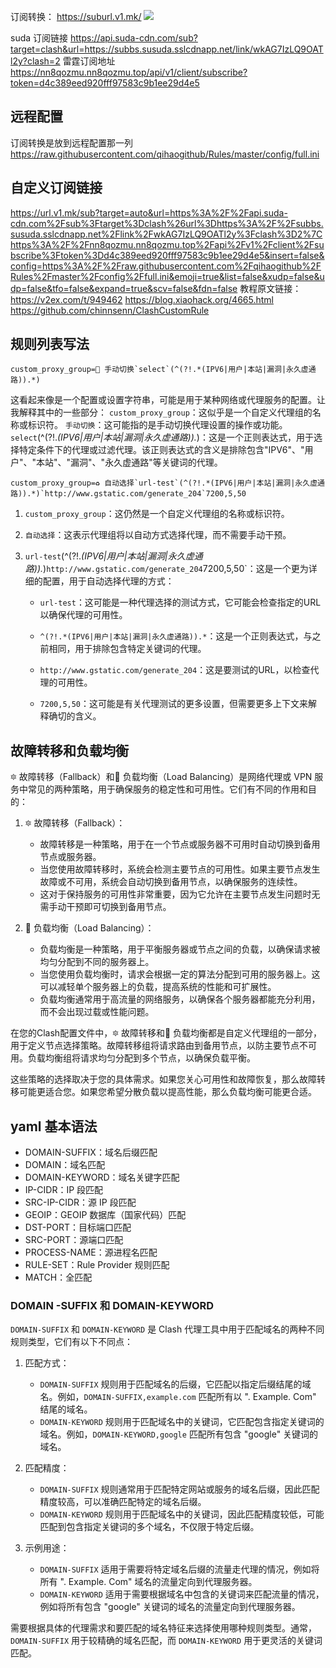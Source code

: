 订阅转换：
https://suburl.v1.mk/
![](https://qhdtc.oss-cn-chengdu.aliyuncs.com/obsidian/20230912111029.png)

suda 订阅链接
https://api.suda-cdn.com/sub?target=clash&url=https://subbs.susuda.sslcdnapp.net/link/wkAG7IzLQ9OATl2y?clash=2
雷霆订阅地址
https://nn8qozmu.nn8qozmu.top/api/v1/client/subscribe?token=d4c389eed920fff97583c9b1ee29d4e5

## 远程配置
订阅转换是放到远程配置那一列
https://raw.githubusercontent.com/qihaogithub/Rules/master/config/full.ini
## 自定义订阅链接
https://url.v1.mk/sub?target=auto&url=https%3A%2F%2Fapi.suda-cdn.com%2Fsub%3Ftarget%3Dclash%26url%3Dhttps%3A%2F%2Fsubbs.susuda.sslcdnapp.net%2Flink%2FwkAG7IzLQ9OATl2y%3Fclash%3D2%7Chttps%3A%2F%2Fnn8qozmu.nn8qozmu.top%2Fapi%2Fv1%2Fclient%2Fsubscribe%3Ftoken%3Dd4c389eed920fff97583c9b1ee29d4e5&insert=false&config=https%3A%2F%2Fraw.githubusercontent.com%2Fqihaogithub%2FRules%2Fmaster%2Fconfig%2Ffull.ini&emoji=true&list=false&xudp=false&udp=false&tfo=false&expand=true&scv=false&fdn=false
教程原文链接：
https://v2ex.com/t/949462
https://blog.xiaohack.org/4665.html
https://github.com/chinnsenn/ClashCustomRule

## 规则列表写法

```
custom_proxy_group=🚀 手动切换`select`(^(?!.*(IPV6|用户|本站|漏洞|永久虚通路)).*)
```

这看起来像是一个配置或设置字符串，可能是用于某种网络或代理服务的配置。让我解释其中的一些部分：
`custom_proxy_group`：这似乎是一个自定义代理组的名称或标识符。
`手动切换`：这可能指的是手动切换代理设置的操作或功能。
`select`(^(?!._(IPV6|用户|本站|漏洞|永久虚通路))._)：这是一个正则表达式，用于选择特定条件下的代理或过滤代理。该正则表达式的含义是排除包含"IPV6"、"用户"、"本站"、"漏洞"、"永久虚通路"等关键词的代理。

```
custom_proxy_group=♻️ 自动选择`url-test`(^(?!.*(IPV6|用户|本站|漏洞|永久虚通路)).*)`http://www.gstatic.com/generate_204`7200,5,50
```

1. `custom_proxy_group`：这仍然是一个自定义代理组的名称或标识符。
    
3. `自动选择`：这表示代理组将以自动方式选择代理，而不需要手动干预。
    
4. `url-test`(^(?!._(IPV6|用户|本站|漏洞|永久虚通路))._)`http://www.gstatic.com/generate_204`7200,5,50`：这是一个更为详细的配置，用于自动选择代理的方式：
    
    - `url-test`：这可能是一种代理选择的测试方式，它可能会检查指定的URL以确保代理的可用性。
        
    - `^(?!.*(IPV6|用户|本站|漏洞|永久虚通路)).*`：这是一个正则表达式，与之前相同，用于排除包含特定关键词的代理。
        
    - `http://www.gstatic.com/generate_204`：这是要测试的URL，以检查代理的可用性。
        
    - `7200,5,50`：这可能是有关代理测试的更多设置，但需要更多上下文来解释确切的含义。

##  故障转移和负载均衡

🔯 故障转移（Fallback）和🔮 负载均衡（Load Balancing）是网络代理或 VPN 服务中常见的两种策略，用于确保服务的稳定性和可用性。它们有不同的作用和目的：

1. 🔯 故障转移（Fallback）：
    
    - 故障转移是一种策略，用于在一个节点或服务器不可用时自动切换到备用节点或服务器。
    - 当您使用故障转移时，系统会检测主要节点的可用性。如果主要节点发生故障或不可用，系统会自动切换到备用节点，以确保服务的连续性。
    - 这对于保持服务的可用性非常重要，因为它允许在主要节点发生问题时无需手动干预即可切换到备用节点。
2. 🔮 负载均衡（Load Balancing）：
    
    - 负载均衡是一种策略，用于平衡服务器或节点之间的负载，以确保请求被均匀分配到不同的服务器上。
    - 当您使用负载均衡时，请求会根据一定的算法分配到可用的服务器上。这可以减轻单个服务器上的负载，提高系统的性能和可扩展性。
    - 负载均衡通常用于高流量的网络服务，以确保各个服务器都能充分利用，而不会出现过载或性能问题。

在您的Clash配置文件中，🔯 故障转移和🔮 负载均衡都是自定义代理组的一部分，用于定义节点选择策略。故障转移组将请求路由到备用节点，以防主要节点不可用。负载均衡组将请求均匀分配到多个节点，以确保负载平衡。

这些策略的选择取决于您的具体需求。如果您关心可用性和故障恢复，那么故障转移可能更适合您。如果您希望分散负载以提高性能，那么负载均衡可能更合适。

## yaml 基本语法
- DOMAIN-SUFFIX：域名后缀匹配
- DOMAIN：域名匹配
- DOMAIN-KEYWORD：域名关键字匹配
- IP-CIDR：IP 段匹配
- SRC-IP-CIDR：源 IP 段匹配
- GEOIP：GEOIP 数据库（国家代码）匹配
- DST-PORT：目标端口匹配
- SRC-PORT：源端口匹配
- PROCESS-NAME：源进程名匹配
- RULE-SET：Rule Provider 规则匹配
- MATCH：全匹配
### DOMAIN -SUFFIX 和 DOMAIN-KEYWORD
`DOMAIN-SUFFIX` 和 `DOMAIN-KEYWORD` 是 Clash 代理工具中用于匹配域名的两种不同规则类型，它们有以下不同点：

1. 匹配方式：
   - `DOMAIN-SUFFIX` 规则用于匹配域名的后缀，它匹配以指定后缀结尾的域名。例如，`DOMAIN-SUFFIX,example.com` 匹配所有以 ". Example. Com" 结尾的域名。
   - `DOMAIN-KEYWORD` 规则用于匹配域名中的关键词，它匹配包含指定关键词的域名。例如，`DOMAIN-KEYWORD,google` 匹配所有包含 "google" 关键词的域名。

2. 匹配精度：
   - `DOMAIN-SUFFIX` 规则通常用于匹配特定网站或服务的域名后缀，因此匹配精度较高，可以准确匹配特定的域名后缀。
   - `DOMAIN-KEYWORD` 规则用于匹配域名中的关键词，因此匹配精度较低，可能匹配到包含指定关键词的多个域名，不仅限于特定后缀。

3. 示例用途：
   - `DOMAIN-SUFFIX` 适用于需要将特定域名后缀的流量走代理的情况，例如将所有 ". Example. Com" 域名的流量定向到代理服务器。
   - `DOMAIN-KEYWORD` 适用于需要根据域名中包含的关键词来匹配流量的情况，例如将所有包含 "google" 关键词的域名的流量定向到代理服务器。

需要根据具体的代理需求和要匹配的域名特征来选择使用哪种规则类型。通常，`DOMAIN-SUFFIX` 用于较精确的域名匹配，而 `DOMAIN-KEYWORD` 用于更灵活的关键词匹配。